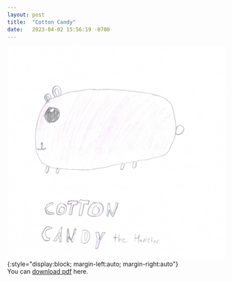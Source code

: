```yaml
---
layout: post
title:  "Cotton Candy"
date:   2023-04-02 15:56:19 -0700
---
```

![Cotton Candy](/assets/cotton_candy.png){:style="display:block; margin-left:auto; margin-right:auto"}
\
You can [download pdf](/assets/cotton_candy.pdf) here.